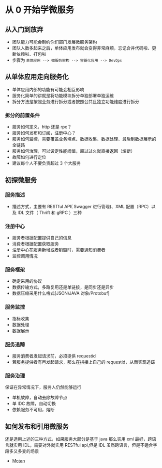 # 从 0 开始学微服务

## 从入门到放弃

- 团队能力可能会制约你们部门发展微服务架构
- 团队人数多起来之后，单体应用发布就会变得非常麻烦，忘记合并代码啦、更新依赖啦、打包啦
- 步骤为 `单体应用 --> 微服务架构 --> 容器化应用 --> DevOps`

## 从单体应用走向服务化

- 单体应用内部的功能有可能会相互影响
- 服务化简单的讲就是将功能模块拆分单独部署单独运维
- 拆分方法是按照业务进行拆分或者按照公共且独立功能维度进行拆分

### 拆分的前置条件

- 服务如何定义，http 还是 rpc？
- 服务如何发布和订阅，注册中心？
- 服务如何监控，需要覆盖业务埋点、数据收集、数据处理、最后到数据展示的全链路
- 服务如何治理，可以设定性能阀值，超过过久就直接返回（熔断）
- 故障如何进行定位
- 建议每个人不要负责超过 3 个大服务

## 初探微服务

### 服务描述

- 描述方式，主要有 RESTful API( Swagger 进行管理)、XML 配置（RPC）以及 IDL 文件（ Thrift 和 gRPC ）三种

### 注册中心

- 服务者根据配置提供自己的信息
- 消费者根据配置获取服务
- 注册中心在服务新增或者销毁时，需要通知消费者
- 监控调用情况

### 服务框架

- 确定采用的协议
- 数据传输方式，多路复用还是单链接，是同步还是异步
- 数据压缩采用什么格式[JSON/JAVA 对象/Protobuf]

### 服务监控

- 指标收集
- 数据处理
- 数据展示

### 服务追踪

- 服务消费者发起请求前，必须提供 requestid
- 若服务提供者有再发起请求，那么在拼接上自己的 requestid，从而实现追踪

### 服务治理

保证在异常情况下，服务人仍然能够运行

- 单机故障，自动去除故障节点
- 单 IDC 故障，自动切换
- 依赖服务不可用，熔断

## 如何发布和引用微服务

还是选用上述的三种方式，如果服务大部分是基于 java 那么实用 xml 最好，跨语言就实用 IDL，需要对外就实用 RESTful api,但是 IDL 虽然跨语言，但是不适合字段多又多变的场景

- [Motan](https://www.cnblogs.com/hjcenry/p/5856933.html)
